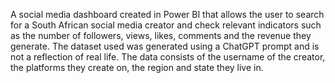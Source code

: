 A social media dashboard created in Power BI that allows the user to search for a South African social media creator and check relevant indicators such as the number of 
followers, views, likes, comments and the revenue they generate. The dataset used was generated using a ChatGPT prompt and is not a reflection of real life. 
The data consists of the username of the creator, the platforms they create on, the region and state they live in.
